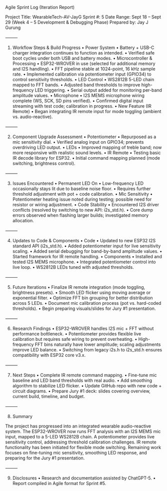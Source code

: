 Agile Sprint Log (Iteration Report)

Project Title: WearableTech-AV-JayG
Sprint #: 5
Date Range: Sept 18 – Sept 29 (Week 4 – 5 Development & Debugging Phase)
Prepared by: Jay J Gurung

⸻

1. Workflow Steps & Build Progress
	•	Power System
	•	Battery + USB-C charger integration continues to function as intended.
	•	Verified safe boot cycles under both USB and battery modes.
	•	Microcontroller & Processing
	•	ESP32-WROVER in use (selected for additional memory and I2S handling).
	•	FFT pipeline stable at 1024-point, 16 kHz sample rate.
	•	Implemented calibration via potentiometer input (GPIO34) to control sensitivity thresholds.
	•	LED Control
	•	WS2812B 5-LED chain mapped to FFT bands.
	•	Adjusted band thresholds to improve high-frequency LED triggering.
	•	Serial output added for monitoring per-band amplitude values.
	•	Microphone
	•	I2S MEMS microphone wiring complete (WS, SCK, SD pins verified).
	•	Confirmed digital input streaming with test code; calibration in progress.
	•	New Feature (IR Remote)
	•	Began integrating IR remote input for mode toggling (ambient vs. audio-reactive).

⸻

2. Component Upgrade Assessment
	•	Potentiometer
	•	Repurposed as a mic sensitivity dial.
	•	Verified analog input on GPIO34; prevents overdriving LED output.
	•	LEDs
	•	Improved mapping of treble band; now more responsive with realistic sound levels.
	•	IR Remote
	•	Testing basic IR decode library for ESP32.
	•	Initial command mapping planned (mode switching, brightness control).

⸻

3. Issues Encountered
	•	Permanent LED On
	•	Low-frequency LED occasionally stays lit due to baseline noise floor.
	•	Requires further threshold adjustment with pot + code calibration.
	•	Mic Sensitivity
	•	Potentiometer heating issue noted during testing; possible need for resistor or wiring adjustment.
	•	Code Stability
	•	Encountered I2S driver conflicts (resolved by switching to new API: i2s_std.h).
	•	Core dump errors observed when flashing larger builds; investigated memory allocation.

⸻

4. Updates to Code & Components
	•	Code
	•	Updated to new ESP32 I2S standard API (i2s_std.h).
	•	Added potentiometer input for live sensitivity scaling.
	•	Added serial debugging for band-by-band amplitude values.
	•	Started framework for IR remote handling.
	•	Components
	•	Installed and tested I2S MEMS microphone.
	•	Integrated potentiometer control into live loop.
	•	WS2812B LEDs tuned with adjusted thresholds.

⸻

5. Future Iterations
	•	Finalize IR remote integration (mode toggling, brightness presets).
	•	Smooth LED flicker using moving average or exponential filter.
	•	Optimize FFT bin grouping for better distribution across 5 LEDs.
	•	Document mic calibration process (pot vs. hard-coded thresholds).
	•	Begin preparing visuals/slides for Jury #1 presentation.

⸻

6. Research Findings
	•	ESP32-WROVER handles I2S mic + FFT without performance bottleneck.
	•	Potentiometer provides flexible live calibration but requires safe wiring to prevent overheating.
	•	High-frequency FFT bins naturally have lower amplitude; scaling adjustments improve LED balance.
	•	Switching from legacy i2s.h to i2s_std.h ensures compatibility with ESP32 core v3.x.

⸻

7. Next Steps
	•	Complete IR remote command mapping.
	•	Fine-tune mic baseline and LED band thresholds with real audio.
	•	Add smoothing algorithm to stabilize LED flicker.
	•	Update GitHub repo with new code + circuit diagrams.
	•	Prepare Jury #1 deck: slides covering overview, current build, timeline, and budget.

⸻

8. Summary

The project has progressed into an integrated wearable audio-reactive system. The ESP32-WROVER now runs FFT analysis with an I2S MEMS mic input, mapped to a 5-LED WS2812B chain. A potentiometer provides live sensitivity control, addressing threshold calibration challenges. IR remote functionality has been initiated for flexible mode switching. Remaining work focuses on fine-tuning mic sensitivity, smoothing LED response, and preparing for the Jury #1 presentation.

⸻

9. Disclosures
	•	Research and documentation assisted by ChatGPT-5.
	•	Report compiled in Agile format for Sprint #5.